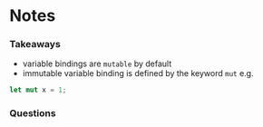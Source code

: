 # Notes

### Takeaways
- variable bindings are `mutable` by default
- immutable variable binding is defined by the keyword `mut`
e.g. 
```rust
let mut x = 1;
```

### Questions

